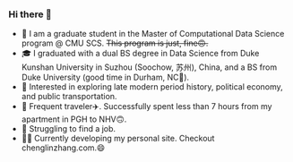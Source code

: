 ### Hi there 👋
* 🏫 I am a graduate student in the Master of Computational Data Science program @ CMU SCS.
~~This program is just, fine🙃.~~
*  🎓 I graduated with a dual BS degree in Data Science from Duke Kunshan University in Suzhou (Soochow, 苏州), China, and a BS from Duke University (good time in Durham, NC🍂).
* 📖 Interested in exploring late modern period history, political economy, and public transportation.
* 🏃 Frequent traveler✈️. Successfully spent less than 7 hours from my apartment in PGH to NHV🙃.
* 🥲 Struggling to find a job.
* 🧑‍💻 Currently developing my personal site. Checkout chenglinzhang.com.😄

<!--
**Aaalan-Zhang/Aaalan-Zhang** is a ✨ _special_ ✨ repository because its `README.md` (this file) appears on your GitHub profile.

Here are some ideas to get you started:

- 🔭 I’m currently working on ...
- 🌱 I’m currently learning ...
- 👯 I’m looking to collaborate on ...
- 🤔 I’m looking for help with ...
- 💬 Ask me about ...
- 📫 How to reach me: ...
- 😄 Pronouns: He/Him/His
- ⚡ Fun fact: ...
-->
<!--
![Top Langs](https://github-readme-stats.vercel.app/api/top-langs/?username=Aaalan-Zhang)
-->

<!--
![Aaalan-Zhang's GitHub stats](https://github-readme-stats.vercel.app/api?username=Aaalan-Zhang&hide=contribs,prs)
-->



